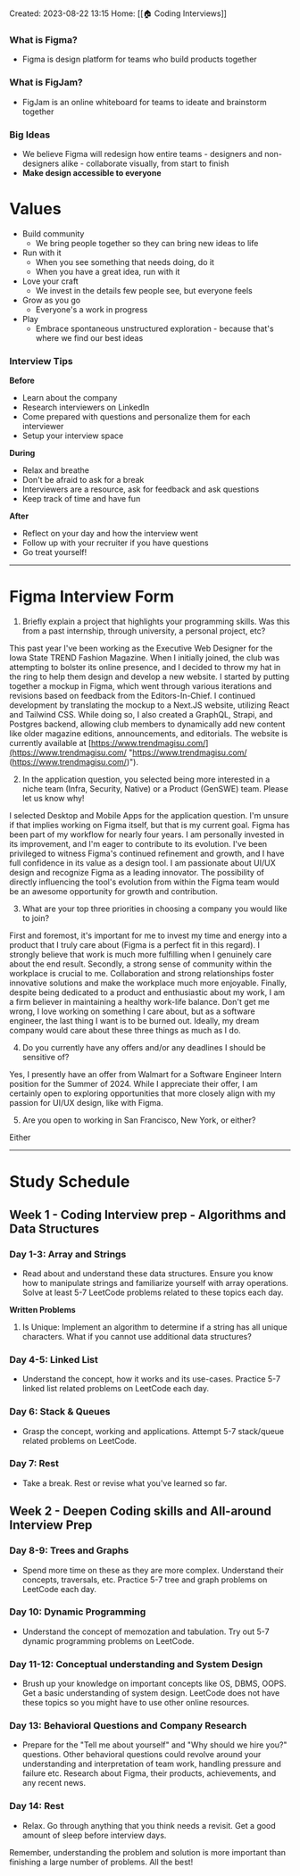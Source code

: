 Created: 2023-08-22 13:15
Home: [[🏠 Coding Interviews]]

### What is Figma?
- Figma is design platform for teams who build products together

### What is FigJam?
- FigJam is an online whiteboard for teams to ideate and brainstorm together

### Big Ideas
- We believe Figma will redesign how entire teams - designers and non-designers alike - collaborate visually, from start to finish
- **Make design accessible to everyone**

# Values
- Build community
	- We bring people together so they can bring new ideas to life
- Run with it
	- When you see something that needs doing, do it
	- When you have a great idea, run with it
- Love your craft
	- We invest in the details few people see, but everyone feels
- Grow as you go
	- Everyone's a work in progress
- Play
	- Embrace spontaneous unstructured exploration - because that's where we find our best ideas

### Interview Tips
**Before**
- Learn about the company
- Research interviewers on LinkedIn
- Come prepared with questions and personalize them for each interviewer
- Setup your interview space

**During**
- Relax and breathe
- Don't be afraid to ask for a break
- Interviewers are a resource, ask for feedback and ask questions
- Keep track of time and have fun

**After**
- Reflect on your day and how the interview went
- Follow up with your recruiter if you have questions
- Go treat yourself!

****

# Figma Interview Form

1. Briefly explain a project that highlights your programming skills. Was this from a past internship, through university, a personal project, etc?

This past year I've been working as the Executive Web Designer for the Iowa State TREND Fashion Magazine. When I initially joined, the club was attempting to bolster its online presence, and I decided to throw my hat in the ring to help them design and develop a new website. I started by putting together a mockup in Figma, which went through various iterations and revisions based on feedback from the Editors-In-Chief. I continued development by translating the mockup to a Next.JS website, utilizing React and Tailwind CSS. While doing so, I also created a GraphQL, Strapi, and Postgres backend, allowing club members to dynamically add new content like older magazine editions, announcements, and editorials. The website is currently available at [https://www.trendmagisu.com/](https://www.trendmagisu.com/ "https://www.trendmagisu.com/
(https://www.trendmagisu.com/)").

2. In the application question, you selected being more interested in a niche team (Infra, Security, Native) or a Product (GenSWE) team. Please let us know why!

I selected Desktop and Mobile Apps for the application question. I'm unsure if that implies working on Figma itself, but that is my current goal. Figma has been part of my workflow for nearly four years. I am personally invested in its improvement, and I'm eager to contribute to its evolution. I've been privileged to witness Figma's continued refinement and growth, and I have full confidence in its value as a design tool. I am passionate about UI/UX design and recognize Figma as a leading innovator. The possibility of directly influencing the tool's evolution from within the Figma team would be an awesome opportunity for growth and contribution.

3. What are your top three priorities in choosing a company you would like to join?

First and foremost, it's important for me to invest my time and energy into a product that I truly care about (Figma is a perfect fit in this regard). I strongly believe that work is much more fulfilling when I genuinely care about the end result. Secondly, a strong sense of community within the workplace is crucial to me. Collaboration and strong relationships foster innovative solutions and make the workplace much more enjoyable. Finally, despite being dedicated to a product and enthusiastic about my work, I am a firm believer in maintaining a healthy work-life balance. Don't get me wrong, I love working on something I care about, but as a software engineer, the last thing I want is to be burned out. Ideally, my dream company would care about these three things as much as I do.

4. Do you currently have any offers and/or any deadlines I should be sensitive of?

Yes, I presently have an offer from Walmart for a Software Engineer Intern position for the Summer of 2024. While I appreciate their offer, I am certainly open to exploring opportunities that more closely align with my passion for UI/UX design, like with Figma.

5. Are you open to working in San Francisco, New York, or either?

Either

****

# Study Schedule

## **Week 1 - Coding Interview prep - Algorithms and Data Structures**

### **Day 1-3: Array and Strings**
  - Read about and understand these data structures. Ensure you know how to manipulate strings and familiarize yourself with array operations. Solve at least 5-7 LeetCode problems related to these topics each day.

**Written Problems**
1. Is Unique: Implement an algorithm to determine if a string has all unique characters. What if you cannot use additional data structures?

### **Day 4-5: Linked List**
  - Understand the concept, how it works and its use-cases. Practice 5-7 linked list related problems on LeetCode each day.

### **Day 6: Stack & Queues**
  - Grasp the concept, working and applications. Attempt 5-7 stack/queue related problems on LeetCode.

### **Day 7: Rest**
  - Take a break. Rest or revise what you've learned so far.

## **Week 2 - Deepen Coding skills and All-around Interview Prep**

### **Day 8-9: Trees and Graphs**
  - Spend more time on these as they are more complex. Understand their concepts, traversals, etc. Practice 5-7 tree and graph problems on LeetCode each day.

### **Day 10: Dynamic Programming**
  - Understand the concept of memozation and tabulation. Try out 5-7 dynamic programming problems on LeetCode.

### **Day 11-12: Conceptual understanding and System Design**
  - Brush up your knowledge on important concepts like OS, DBMS, OOPS. Get a basic understanding of system design. LeetCode does not have these topics so you might have to use other online resources.

### **Day 13: Behavioral Questions and Company Research**
  - Prepare for the "Tell me about yourself" and "Why should we hire you?" questions. Other behavioral questions could revolve around your understanding and interpretation of team work, handling pressure and failure etc. Research about Figma, their products, achievements, and any recent news.

### **Day 14: Rest**
  - Relax. Go through anything that you think needs a revisit. Get a good amount of sleep before interview days.

Remember, understanding the problem and solution is more important than finishing a large number of problems. All the best!